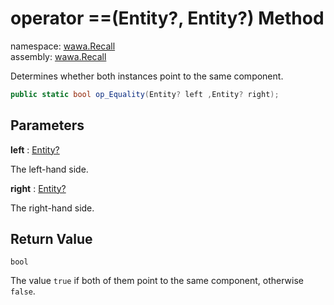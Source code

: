 # operator ==\(Entity?, Entity?\) Method

namespace: [wawa\.Recall](../../wawa.Recall.md)<br />
assembly: [wawa\.Recall](../../../wawa.Recall.md)

Determines whether both instances point to the same component\.

```csharp
public static bool op_Equality(Entity? left ,Entity? right);
```

## Parameters

__left__ : [Entity?](../../../wawa.Recall/wawa.Recall/Entity.md)

The left\-hand side\.

__right__ : [Entity?](../../../wawa.Recall/wawa.Recall/Entity.md)

The right\-hand side\.

## Return Value

`bool`

The value `true` if both of them point to the same component, otherwise `false`\.

